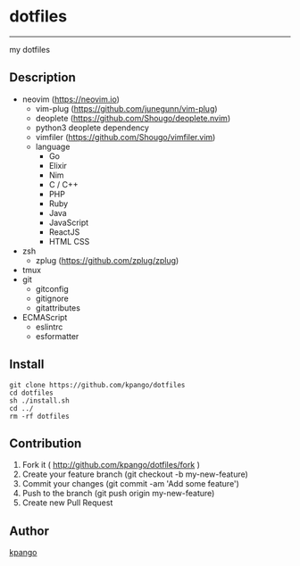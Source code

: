 # dotfiles
----
my dotfiles

## Description

- neovim (https://neovim.io)
  - vim-plug (https://github.com/junegunn/vim-plug)
  - deoplete (https://github.com/Shougo/deoplete.nvim)
  - python3 deoplete dependency
  - vimfiler (https://github.com/Shougo/vimfiler.vim)
  - language
    - Go
    - Elixir
    - Nim
    - C / C++
    - PHP
    - Ruby
    - Java
    - JavaScript
    - ReactJS
    - HTML CSS
- zsh
  - zplug (https://github.com/zplug/zplug)
- tmux
- git
  - gitconfig
  - gitignore
  - gitattributes
- ECMAScript
  - eslintrc
  - esformatter

## Install
```shell
git clone https://github.com/kpango/dotfiles
cd dotfiles
sh ./install.sh
cd ../
rm -rf dotfiles
```

## Contribution
1. Fork it ( http://github.com/kpango/dotfiles/fork )
2. Create your feature branch (git checkout -b my-new-feature)
3. Commit your changes (git commit -am 'Add some feature')
4. Push to the branch (git push origin my-new-feature)
5. Create new Pull Request

## Author

[kpango](https://github.com/kpango)
